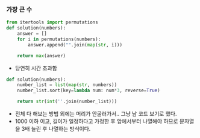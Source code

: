 ### 가장 큰 수

```python
from itertools import permutations
def solution(numbers):
    answer = []
    for i in permutations(numbers):
        answer.append("".join(map(str, i)))

    return max(answer)
```

- 당연히 시간 초과함

```python
def solution(numbers):
    number_list = list(map(str, numbers))
    number_list.sort(key=lambda num: num*3, reverse=True)

    return str(int(''.join(number_list)))
```

- 전체 다 해보는 방법 외에는 머리가 안굴러가서.. 그냥 남 코드 보기로 했다.
- 1000 이하 이고, 길이가 일정하다고 가정한 후 앞에서부터 나열해야 하므로 문자열을 3배 늘린 후 나열하는 방식이다.
